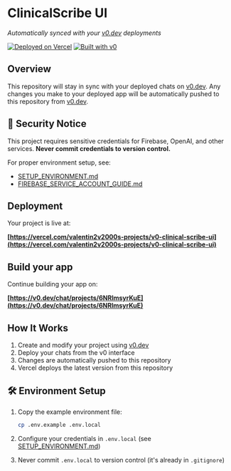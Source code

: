 # ClinicalScribe UI

*Automatically synced with your [v0.dev](https://v0.dev) deployments*

[![Deployed on Vercel](https://img.shields.io/badge/Deployed%20on-Vercel-black?style=for-the-badge&logo=vercel)](https://vercel.com/valentin2v2000s-projects/v0-clinical-scribe-ui)
[![Built with v0](https://img.shields.io/badge/Built%20with-v0.dev-black?style=for-the-badge)](https://v0.dev/chat/projects/6NRlmsyrKuE)

## Overview

This repository will stay in sync with your deployed chats on [v0.dev](https://v0.dev).
Any changes you make to your deployed app will be automatically pushed to this repository from [v0.dev](https://v0.dev).

## 🔐 Security Notice

This project requires sensitive credentials for Firebase, OpenAI, and other services. **Never commit credentials to version control.**

For proper environment setup, see:
- [SETUP_ENVIRONMENT.md](SETUP_ENVIRONMENT.md)
- [FIREBASE_SERVICE_ACCOUNT_GUIDE.md](FIREBASE_SERVICE_ACCOUNT_GUIDE.md)

## Deployment

Your project is live at:

**[https://vercel.com/valentin2v2000s-projects/v0-clinical-scribe-ui](https://vercel.com/valentin2v2000s-projects/v0-clinical-scribe-ui)**

## Build your app

Continue building your app on:

**[https://v0.dev/chat/projects/6NRlmsyrKuE](https://v0.dev/chat/projects/6NRlmsyrKuE)**

## How It Works

1. Create and modify your project using [v0.dev](https://v0.dev)
2. Deploy your chats from the v0 interface
3. Changes are automatically pushed to this repository
4. Vercel deploys the latest version from this repository

## 🛠️ Environment Setup

1. Copy the example environment file:
   ```bash
   cp .env.example .env.local
   ```

2. Configure your credentials in `.env.local` (see [SETUP_ENVIRONMENT.md](SETUP_ENVIRONMENT.md))

3. Never commit `.env.local` to version control (it's already in `.gitignore`)